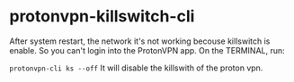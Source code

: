 # protonvpn-killswitch-cli
After system restart, the network it's not working becouse killswitch is enable. So you can't login into the ProtonVPN app. On the TERMINAL, run:

`protonvpn-cli ks --off`
It will disable the killswith of the proton vpn.

